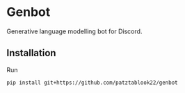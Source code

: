 # Genbot

Generative language modelling bot for Discord.

## Installation

Run

```sh
pip install git+https://github.com/patztablook22/genbot
```
